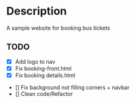 # Description
A sample website for booking bus tickets
## TODO
- [x] Add logo to nav
- [x] Fix booking-front.html
- [x] Fix booking details.html
- [] Fix background not filling corners + navbar
- [] Clean code/Refactor